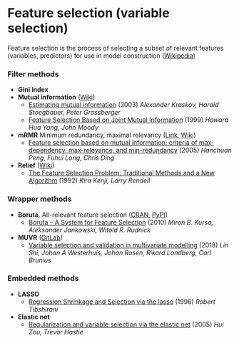 # Feature selection (variable selection)
Feature selection is the process of selecting a subset of relevant features (variables, predictors) for use in model construction ([Wikipedia](https://en.wikipedia.org/wiki/Feature_selection))

### Filter methods
- **Gini index**
- **Mutual information** ([Wiki](https://en.wikipedia.org/wiki/Mutual_information))
  - [Estimating mutual information](https://arxiv.org/pdf/cond-mat/0305641.pdf) (2003) *Alexander Kraskov, Harald Stoegbauer, Peter Grassberger*
  - [Feature Selection Based on Joint Mutual Information](https://citeseerx.ist.psu.edu/viewdoc/summary?doi=10.1.1.41.4424) (1999) *Howard Hua Yang, John Moody*
- **mRMR** Minimum redundancy, maximal relevancy ([Link](http://home.penglab.com/proj/mRMR/), [Wiki](https://en.wikipedia.org/wiki/Minimum_redundancy_feature_selection))
  - [Feature selection based on mutual information: criteria of max-dependency, max-relevance, and min-redundancy](http://home.penglab.com/papersall/docpdf/2005_TPAMI_FeaSel.pdf) (2005) *Hanchuan Peng, Fuhui Long, Chris Ding*
- **Relief** ([Wiki](https://en.wikipedia.org/wiki/Relief_(feature_selection)))
  - [The Feature Selection Problem: Traditional Methods and a New Algorithm](https://www.aaai.org/Papers/AAAI/1992/AAAI92-020.pdf) (1992) *Kira Kenji, Larry Rendell*

### Wrapper methods
- **Boruta**. All-relevant feature selection ([CRAN](https://cran.r-project.org/web/packages/Boruta/), [PyPI](https://pypi.org/project/Boruta/))<br>
  - [Boruta – A System for Feature Selection](https://www.mimuw.edu.pl/~ajank/papers/Kursa2010.pdf) (2010) *Miron B. Kursa,  Aleksander Jankowski,  Witold R. Rudnick*
- **MUVR** ([GitLab](https://gitlab.com/CarlBrunius/MUVR))<br>
  - [Variable selection and validation in multivariate modelling](https://academic.oup.com/bioinformatics/article/35/6/972/5085367) (2018) *Lin Shi, Johan A Westerhuis, Johan Rosén, Rikard Landberg, Carl Brunius*<br>

### Embedded methods
- **LASSO**<br>
  - [Regression Shrinkage and Selection via the lasso](https://statweb.stanford.edu/~tibs/lasso/lasso.pdf) (1996) *Robert Tibshirani*
- **Elastic net**<br>
  - [Regularization and variable selection via the elastic net](https://web.stanford.edu/~hastie/Papers/B67.2%20(2005)%20301-320%20Zou%20&%20Hastie.pdf) (2005) *Hui Zou, Trevor Hastie*
